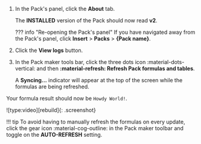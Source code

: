 1. In the Pack's panel, click the **About** tab.

    The **INSTALLED** version of the Pack should now read **v2**.

    ??? info "Re-opening the Pack's panel"
        <!-- Update the line below when the variable coda.pack_panel_clicks is changed in mkdocs.yml. -->
        If you have navigated away from the Pack's panel, click **Insert** > **Packs** > **{Pack name}**.

1. Click the **View logs** button.
1. In the Pack maker tools bar, click the three dots icon :material-dots-vertical: and then **:material-refresh: Refresh Pack formulas and tables**.

    A **Syncing...** indicator will appear at the top of the screen while the formulas are being refreshed.

Your formula result should now be `Howdy World!`.

![type:video][rebuild]{: .screenshot}

!!! tip
    To avoid having to manually refresh the formulas on every update, click the gear icon :material-cog-outline: in the Pack maker toolbar and toggle on the **AUTO-REFRESH**  setting.
